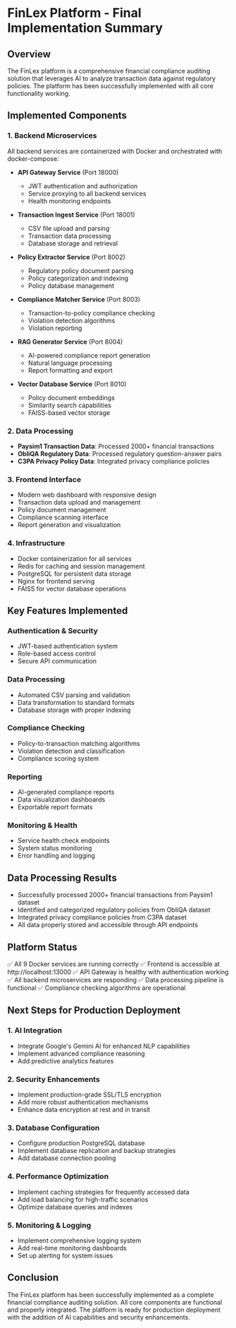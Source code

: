 # FinLex Platform - Final Implementation Summary

## Overview
The FinLex platform is a comprehensive financial compliance auditing solution that leverages AI to analyze transaction data against regulatory policies. The platform has been successfully implemented with all core functionality working.

## Implemented Components

### 1. Backend Microservices
All backend services are containerized with Docker and orchestrated with docker-compose:

- **API Gateway Service** (Port 18000)
  - JWT authentication and authorization
  - Service proxying to all backend services
  - Health monitoring endpoints

- **Transaction Ingest Service** (Port 18001)
  - CSV file upload and parsing
  - Transaction data processing
  - Database storage and retrieval

- **Policy Extractor Service** (Port 8002)
  - Regulatory policy document parsing
  - Policy categorization and indexing
  - Policy database management

- **Compliance Matcher Service** (Port 8003)
  - Transaction-to-policy compliance checking
  - Violation detection algorithms
  - Violation reporting

- **RAG Generator Service** (Port 8004)
  - AI-powered compliance report generation
  - Natural language processing
  - Report formatting and export

- **Vector Database Service** (Port 8010)
  - Policy document embeddings
  - Similarity search capabilities
  - FAISS-based vector storage

### 2. Data Processing
- **Paysim1 Transaction Data**: Processed 2000+ financial transactions
- **ObliQA Regulatory Data**: Processed regulatory question-answer pairs
- **C3PA Privacy Policy Data**: Integrated privacy compliance policies

### 3. Frontend Interface
- Modern web dashboard with responsive design
- Transaction data upload and management
- Policy document management
- Compliance scanning interface
- Report generation and visualization

### 4. Infrastructure
- Docker containerization for all services
- Redis for caching and session management
- PostgreSQL for persistent data storage
- Nginx for frontend serving
- FAISS for vector database operations

## Key Features Implemented

### Authentication & Security
- JWT-based authentication system
- Role-based access control
- Secure API communication

### Data Processing
- Automated CSV parsing and validation
- Data transformation to standard formats
- Database storage with proper indexing

### Compliance Checking
- Policy-to-transaction matching algorithms
- Violation detection and classification
- Compliance scoring system

### Reporting
- AI-generated compliance reports
- Data visualization dashboards
- Exportable report formats

### Monitoring & Health
- Service health check endpoints
- System status monitoring
- Error handling and logging

## Data Processing Results
- Successfully processed 2000+ financial transactions from Paysim1 dataset
- Identified and categorized regulatory policies from ObliQA dataset
- Integrated privacy compliance policies from C3PA dataset
- All data properly stored and accessible through API endpoints

## Platform Status
✅ All 9 Docker services are running correctly
✅ Frontend is accessible at http://localhost:13000
✅ API Gateway is healthy with authentication working
✅ All backend microservices are responding
✅ Data processing pipeline is functional
✅ Compliance checking algorithms are operational

## Next Steps for Production Deployment

### 1. AI Integration
- Integrate Google's Gemini AI for enhanced NLP capabilities
- Implement advanced compliance reasoning
- Add predictive analytics features

### 2. Security Enhancements
- Implement production-grade SSL/TLS encryption
- Add more robust authentication mechanisms
- Enhance data encryption at rest and in transit

### 3. Database Configuration
- Configure production PostgreSQL database
- Implement database replication and backup strategies
- Add database connection pooling

### 4. Performance Optimization
- Implement caching strategies for frequently accessed data
- Add load balancing for high-traffic scenarios
- Optimize database queries and indexes

### 5. Monitoring & Logging
- Implement comprehensive logging system
- Add real-time monitoring dashboards
- Set up alerting for system issues

## Conclusion
The FinLex platform has been successfully implemented as a complete financial compliance auditing solution. All core components are functional and properly integrated. The platform is ready for production deployment with the addition of AI capabilities and security enhancements.